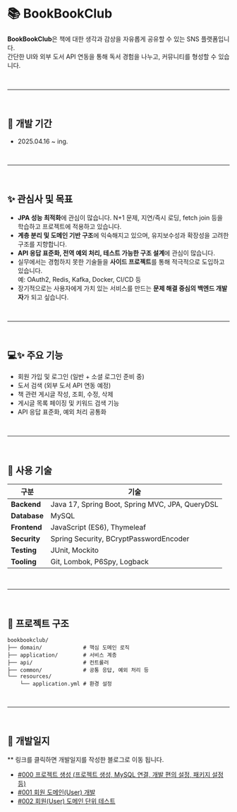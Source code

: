 
# 📚 BookBookClub
**BookBookClub**은 책에 대한 생각과 감상을 자유롭게 공유할 수 있는 SNS 플랫폼입니다.  
간단한 UI와 외부 도서 API 연동을 통해 독서 경험을 나누고, 커뮤니티를 형성할 수 있습니다.



<br>

----

<br>

## 📆 개발 기간 
- 2025.04.16 ~ ing.

<br>

----

<br>

## ✨ 관심사 및 목표
- **JPA 성능 최적화**에 관심이 많습니다. N+1 문제, 지연/즉시 로딩, fetch join 등을 학습하고 프로젝트에 적용하고 있습니다.
- **계층 분리 및 도메인 기반 구조**에 익숙해지고 있으며, 유지보수성과 확장성을 고려한 구조를 지향합니다.
- **API 응답 표준화, 전역 예외 처리, 테스트 가능한 구조 설계**에 관심이 많습니다.
- 실무에서는 경험하지 못한 기술들을 **사이드 프로젝트**를 통해 적극적으로 도입하고 있습니다.  
  예: OAuth2, Redis, Kafka, Docker, CI/CD 등
- 장기적으로는 사용자에게 가치 있는 서비스를 만드는 **문제 해결 중심의 백엔드 개발자**가 되고 싶습니다.

<br>

----

<br>

## 💻✨ 주요 기능
- 회원 가입 및 로그인 (일반 + 소셜 로그인 준비 중)
- 도서 검색 (외부 도서 API 연동 예정)
- 책 관련 게시글 작성, 조회, 수정, 삭제
- 게시글 목록 페이징 및 키워드 검색 기능
- API 응답 표준화, 예외 처리 공통화


<br>

----

<br>

## 🔧 사용 기술

| 구분           | 기술                                                          |
|----------------|---------------------------------------------------------------|
| **Backend**    | Java 17, Spring Boot, Spring MVC, JPA, QueryDSL              |
| **Database**   | MySQL                                                         |
| **Frontend**   | JavaScript (ES6), Thymeleaf                                   |
| **Security**   | Spring Security, BCryptPasswordEncoder                        |
| **Testing**    | JUnit, Mockito                                                |
| **Tooling**    | Git, Lombok, P6Spy, Logback                                   |


<br>

----

<br>

## 📁 프로젝트 구조
~~~
bookbookclub/
├── domain/             # 핵심 도메인 로직
├── application/        # 서비스 계층
├── api/                # 컨트롤러
├── common/             # 공통 응답, 예외 처리 등
└── resources/
    └── application.yml # 환경 설정

~~~


<br>

----

<br>

## 📕 개발일지
** 링크를 클릭하면 개발일지를 작성한 블로그로 이동 됩니다.

- [#000 프로젝트 생성 (프로젝트 생성, MySQL 연결, 개발 편의 설정, 패키지 설정 등)](https://ddururiiiiiii.tistory.com/598)
- [#001 회원 도메인(User) 개발](https://ddururiiiiiii.tistory.com/604)
- [#002 회원(User) 도메인 단위 테스트](https://ddururiiiiiii.tistory.com/605)

